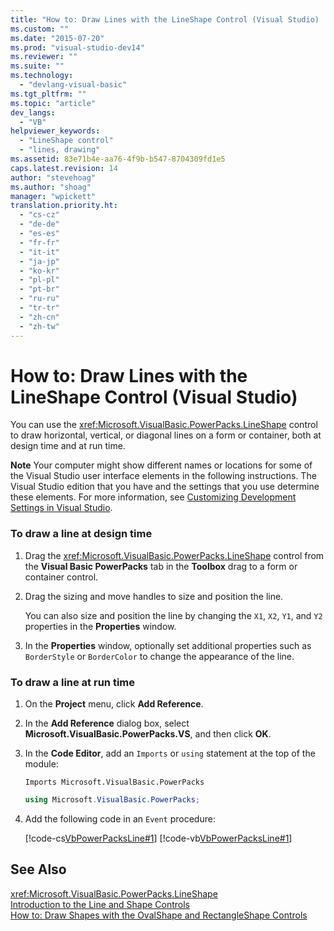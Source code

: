```yaml
---
title: "How to: Draw Lines with the LineShape Control (Visual Studio) | Microsoft Docs"
ms.custom: ""
ms.date: "2015-07-20"
ms.prod: "visual-studio-dev14"
ms.reviewer: ""
ms.suite: ""
ms.technology: 
  - "devlang-visual-basic"
ms.tgt_pltfrm: ""
ms.topic: "article"
dev_langs: 
  - "VB"
helpviewer_keywords: 
  - "LineShape control"
  - "lines, drawing"
ms.assetid: 83e71b4e-aa76-4f9b-b547-8704309fd1e5
caps.latest.revision: 14
author: "stevehoag"
ms.author: "shoag"
manager: "wpickett"
translation.priority.ht: 
  - "cs-cz"
  - "de-de"
  - "es-es"
  - "fr-fr"
  - "it-it"
  - "ja-jp"
  - "ko-kr"
  - "pl-pl"
  - "pt-br"
  - "ru-ru"
  - "tr-tr"
  - "zh-cn"
  - "zh-tw"
---
```

# How to: Draw Lines with the LineShape Control (Visual Studio)
You can use the <xref:Microsoft.VisualBasic.PowerPacks.LineShape> control to draw horizontal, vertical, or diagonal lines on a form or container, both at design time and at run time.  
  
 **Note** Your computer might show different names or locations for some of the Visual Studio user interface elements in the following instructions. The Visual Studio edition that you have and the settings that you use determine these elements. For more information, see [Customizing Development Settings in Visual Studio](http://msdn.microsoft.com/en-us/22c4debb-4e31-47a8-8f19-16f328d7dcd3).  
  
### To draw a line at design time  
  
1.  Drag the <xref:Microsoft.VisualBasic.PowerPacks.LineShape> control from the **Visual Basic PowerPacks** tab in the **Toolbox** drag to a form or container control.  
  
2.  Drag the sizing and move handles to size and position the line.  
  
     You can also size and position the line by changing the `X1`, `X2`, `Y1`, and `Y2` properties in the **Properties** window.  
  
3.  In the **Properties** window, optionally set additional properties such as `BorderStyle` or `BorderColor` to change the appearance of the line.  
  
### To draw a line at run time  
  
1.  On the **Project** menu, click **Add Reference**.  
  
2.  In the **Add Reference** dialog box, select **Microsoft.VisualBasic.PowerPacks.VS**, and then click **OK**.  
  
3.  In the **Code Editor**, add an `Imports` or `using` statement at the top of the module:  
  
    ```vb#  
    Imports Microsoft.VisualBasic.PowerPacks  
    ```  
  
    ```c#  
    using Microsoft.VisualBasic.PowerPacks;  
    ```  
  
4.  Add the following code in an `Event` procedure:  
  
     [!code-cs[VbPowerPacksLine#1](../../../visual-basic/developing-apps/windows-forms/codesnippet/CSharp/how-to-draw-lines-with-the-lineshape-control-visual-studio_1.cs)]
     [!code-vb[VbPowerPacksLine#1](../../../visual-basic/developing-apps/windows-forms/codesnippet/VisualBasic/how-to-draw-lines-with-the-lineshape-control-visual-studio_1.vb)]  
  
## See Also  
 <xref:Microsoft.VisualBasic.PowerPacks.LineShape>   
 [Introduction to the Line and Shape Controls](../../../visual-basic/developing-apps/windows-forms/introduction-to-the-line-and-shape-controls-visual-studio.md)   
 [How to: Draw Shapes with the OvalShape and RectangleShape Controls](../../../visual-basic/developing-apps/windows-forms/how-to-draw-shapes-with-the-ovalshape-and-rectangleshape-controls.md)